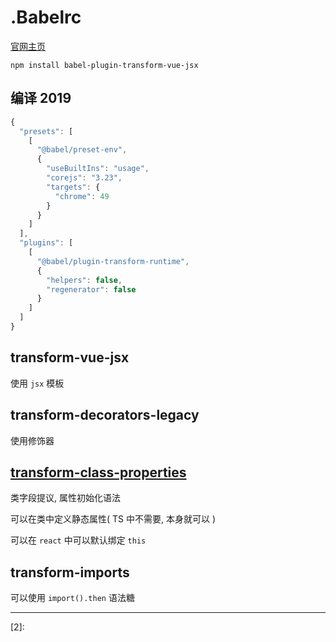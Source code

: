 # .Babelrc

[官网主页][1]

```b
npm install babel-plugin-transform-vue-jsx
```



## 编译 2019

```js
{
  "presets": [
    [
      "@babel/preset-env",
      {
        "useBuiltIns": "usage",
        "corejs": "3.23",
        "targets": {
          "chrome": 49
        }
      }
    ]
  ],
  "plugins": [
    [
      "@babel/plugin-transform-runtime",
      {
        "helpers": false,
        "regenerator": false
      }
    ]
  ]
}

```

## transform-vue-jsx

使用 `jsx` 模板

## transform-decorators-legacy

使用修饰器

## [transform-class-properties](https://babeljs.io/docs/plugins/transform-class-properties/)

类字段提议, 属性初始化语法

可以在类中定义静态属性( TS 中不需要, 本身就可以 )

可以在 `react` 中可以默认绑定 `this`

## transform-imports

可以使用 `import().then` 语法糖



------

[1]: https://www.babeljs.cn/docs/usage/babelrc/	"主页"
[2]:
